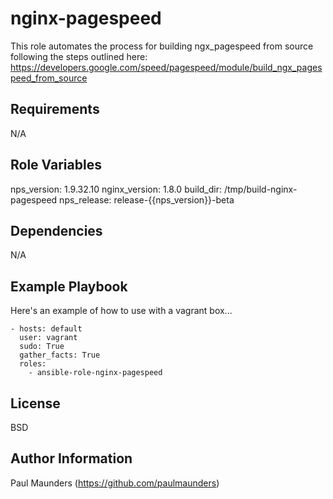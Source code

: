 nginx-pagespeed
=========

This role automates the process for building ngx_pagespeed from source following the steps outlined here: https://developers.google.com/speed/pagespeed/module/build_ngx_pagespeed_from_source

Requirements
------------

N/A

Role Variables
--------------

nps_version: 1.9.32.10
nginx_version: 1.8.0
build_dir: /tmp/build-nginx-pagespeed
nps_release: release-{{nps_version}}-beta

Dependencies
------------

N/A

Example Playbook
----------------

Here's an example of how to use with a vagrant box...

```
- hosts: default
  user: vagrant
  sudo: True
  gather_facts: True
  roles:
    - ansible-role-nginx-pagespeed
```

License
-------

BSD

Author Information
------------------

Paul Maunders (https://github.com/paulmaunders)
